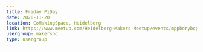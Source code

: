 ```yaml
---
title: Friday PiDay
date: 2020-11-20
location: CoMakingSpace, Heidelberg
link: https://www.meetup.com/Heidelberg-Makers-Meetup/events/mppbdrybcpbbc/
usergroup: makershd
type: usergroup
---
```

